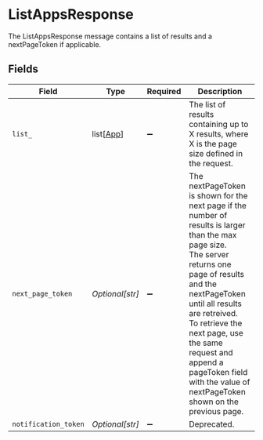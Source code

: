 # ListAppsResponse

The ListAppsResponse message contains a list of results and a nextPageToken if applicable.


## Fields

| Field                                                                                                                                                                                                                                                                                                                                            | Type                                                                                                                                                                                                                                                                                                                                             | Required                                                                                                                                                                                                                                                                                                                                         | Description                                                                                                                                                                                                                                                                                                                                      |
| ------------------------------------------------------------------------------------------------------------------------------------------------------------------------------------------------------------------------------------------------------------------------------------------------------------------------------------------------ | ------------------------------------------------------------------------------------------------------------------------------------------------------------------------------------------------------------------------------------------------------------------------------------------------------------------------------------------------ | ------------------------------------------------------------------------------------------------------------------------------------------------------------------------------------------------------------------------------------------------------------------------------------------------------------------------------------------------ | ------------------------------------------------------------------------------------------------------------------------------------------------------------------------------------------------------------------------------------------------------------------------------------------------------------------------------------------------ |
| `list_`                                                                                                                                                                                                                                                                                                                                          | list[[App](../../models/shared/app.md)]                                                                                                                                                                                                                                                                                                          | :heavy_minus_sign:                                                                                                                                                                                                                                                                                                                               | The list of results containing up to X results, where X is the page size defined in the request.                                                                                                                                                                                                                                                 |
| `next_page_token`                                                                                                                                                                                                                                                                                                                                | *Optional[str]*                                                                                                                                                                                                                                                                                                                                  | :heavy_minus_sign:                                                                                                                                                                                                                                                                                                                               | The nextPageToken is shown for the next page if the number of results is larger than the max page size.<br/> The server returns one page of results and the nextPageToken until all results are retreived.<br/> To retrieve the next page, use the same request and append a pageToken field with the value of nextPageToken shown on the previous page. |
| `notification_token`                                                                                                                                                                                                                                                                                                                             | *Optional[str]*                                                                                                                                                                                                                                                                                                                                  | :heavy_minus_sign:                                                                                                                                                                                                                                                                                                                               | Deprecated.                                                                                                                                                                                                                                                                                                                                      |